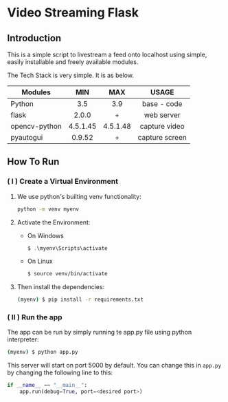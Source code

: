 # Video Streaming Flask

## Introduction

This is a simple script to livestream a feed onto localhost using simple, easily installable and freely available modules.

The Tech Stack is very simple. It is as below. 

| Modules | MIN | MAX | USAGE |
| -------------- | :------: | :------: | :------------: |
| Python | 3.5 | 3.9 | base - code | 
| flask | 2.0.0 | + | web server |
| opencv-python | 4.5.1.45 | 4.5.1.48 | capture video  |
| pyautogui | 0.9.52 | + | capture screen |

## How To Run

### ( I ) Create a Virtual Environment
1. We use python's builting venv functionality:
    ```bash
    python -m venv myenv
    ```

2. Activate the Environment:
    * On Windows
        ```powershell
        $ .\myenv\Scripts\activate
        ```
    * On Linux
        ```bash
        $ source venv/bin/activate
        ```

3. Then install the dependencies:
    ```bash
    (myenv) $ pip install -r requirements.txt
    ```

### ( II ) Run the app
The app can be run by simply running te app.py file using python interpreter:

```bash
(myenv) $ python app.py
```

This server will start on port 5000 by default. You can change this in `app.py` by changing the following line to this:

```python
if __name__ == "__main__":
    app.run(debug=True, port=<desired port>)
```